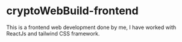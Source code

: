 # cryptoWebBuild-frontend
This is a frontend web development done by me, I have worked with ReactJs  and tailwind CSS framework.
